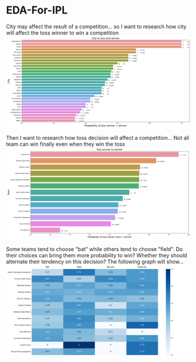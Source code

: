 # EDA-For-IPL

City may affect the result of a competition... 
so I want to research how city will affect the toss winner to win a competition      
![alt text](https://github.com/SrinidhiBharadwaj/EDA-For-IPL/blob/lyli/graphs/City_toss_winner.png)

Then I want to research how toss decision will affect a competition... 
Not all team can win finally even when they win the toss       
![alt text](https://github.com/SrinidhiBharadwaj/EDA-For-IPL/blob/lyli/graphs/Tosswinner_winner.png)

Some teams tend to choose "bat" while others tend to choose "field". Do their choices can bring them more probability to win? Whether they should alternate their tendency on this decision? The following graph will show...     
![alt text](https://github.com/SrinidhiBharadwaj/EDA-For-IPL/blob/lyli/graphs/TossWinnerChoice.png)
